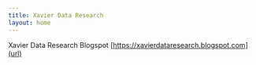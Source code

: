 ```yaml
---
title: Xavier Data Research
layout: home
---
```


    
Xavier Data Research Blogspot [https://xavierdataresearch.blogspot.com](url)


    

